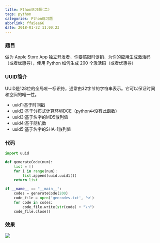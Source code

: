 ```yaml
---
title: Pthon练习题(二)
tags: python
categories: Pthon练习题
abbrlink: ffa5ee66
date: 2018-01-22 11:00:23
---
```


### 题目
做为 Apple Store App 独立开发者，你要搞限时促销，为你的应用生成激活码（或者优惠券），使用 Python 如何生成 200 个激活码（或者优惠券）
<!-- more -->
### UUID简介
UUID是128位的全局唯一标识符，通常由32字节的字符串表示。它可以保证时间和空间的唯一性。
*   uuid1:基于时间戳
*   uuid2:基于分布式计算环境DCE（python中没有此函数）
*   uuid3:基于名字的MD5散列值
*   uuid4:基于随机数
*   uuid5:基于名字的SHA-1散列值
### 代码
```Python
import uuid

def generateCode(num):
    list = []
    for i in range(num):
        list.append(uuid.uuid1())
    return list

if __name__ == "__main__":
    codes = generateCode(200)
    code_file = open('gencodes.txt', 'w')
    for code in codes:
        code_file.write(str(code) + "\n")
    code_file.close()
```
### 效果
![](http://oqdzx28cd.bkt.clouddn.com/18-1-8/697127.jpg)